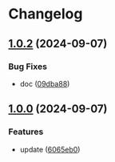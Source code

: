 # Changelog

## [1.0.2](https://github.com/joshuaavalon/mdhs/compare/tmdb-v1.0.0...tmdb-v1.0.2) (2024-09-07)


### Bug Fixes

* doc ([09dba88](https://github.com/joshuaavalon/mdhs/commit/09dba8810f632d2c32185536faa1fde698a2af27))

## [1.0.0](https://github.com/joshuaavalon/mdhs/compare/tmdb-v1.0.0...tmdb-v1.0.0) (2024-09-07)


### Features

* update ([6065eb0](https://github.com/joshuaavalon/mdhs/commit/6065eb061cddf0c761812d958bb15d8d518f91b7))
